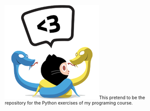 <span style="text-align: center;">![Learning Python](./pythocat.png)This pretend to be the repository for the Python exercises of my programing course.
